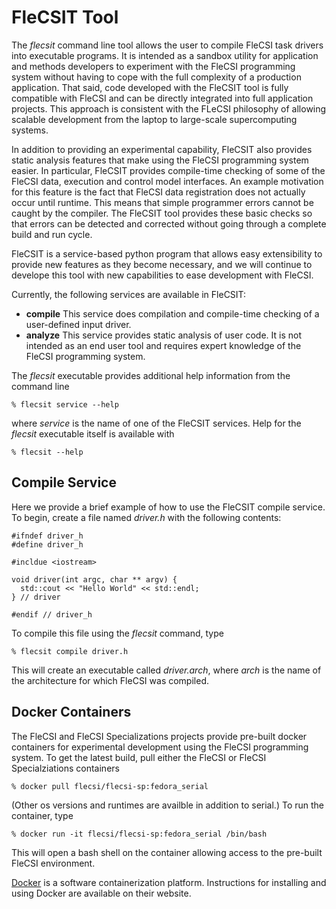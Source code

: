 <!-- CINCHDOC DOCUMENT(User Guide) SECTION(FleCSIT) -->

# FleCSIT Tool

The *flecsit* command line tool allows the user to compile FleCSI task
drivers into executable programs. It is intended as a sandbox utility
for application and methods developers to experiment with the FleCSI
programming system without having to cope with the full complexity of a
production application. That said, code developed with the FleCSIT tool
is fully compatible with FleCSI and can be directly integrated into
full application projects. This approach is consistent with the
FLeCSI philosophy of allowing scalable development from the laptop to
large-scale supercomputing systems.

In addition to providing an experimental capability, FleCSIT also
provides static analysis features that make using the FleCSI programming
system easier. In particular, FleCSIT provides compile-time checking of
some of the FleCSI data, execution and control model interfaces. An
example motivation for this feature is the fact that FleCSI data
registration does not actually occur until runtime. This means that
simple programmer errors cannot be caught by the compiler. The FleCSIT
tool provides these basic checks so that errors can be detected and
corrected without going through a complete build and run cycle.

FleCSIT is a service-based python program that allows easy extensibility
to provide new features as they become necessary, and we will continue
to develope this tool with new capabilities to ease development with
FleCSI.

Currently, the following services are available in FleCSIT:

* **compile** This service does compilation and compile-time checking of
  a user-defined input driver.
* **analyze** This service provides static analysis of user code. It is
  not intended as an end user tool and requires expert knowledge of the
  FleCSI programming system.

The *flecsit* executable provides additional help information from the
command line

    % flecsit service --help

where *service* is the name of one of the FleCSIT services. Help for the
*flecsit* executable itself is available with

    % flecsit --help

## Compile Service

Here we provide a brief example of how to use the FleCSIT compile
service. To begin, create a file named *driver.h* with the following
contents:

    #ifndef driver_h
    #define driver_h

	#incldue <iostream>

	void driver(int argc, char ** argv) {
	  std::cout << "Hello World" << std::endl;
	} // driver

    #endif // driver_h

To compile this file using the *flecsit* command, type

    % flecsit compile driver.h

This will create an executable called *driver.arch*, where *arch* is the
name of the architecture for which FleCSI was compiled.

## Docker Containers

The FleCSI and FleCSI Specializations projects provide pre-built docker
containers for experimental development using the FleCSI programming
system. To get the latest build, pull either the FleCSI or FleCSI
Specialziations containers

    % docker pull flecsi/flecsi-sp:fedora_serial

(Other os versions and runtimes are availble in addition to serial.) To
run the container, type

    % docker run -it flecsi/flecsi-sp:fedora_serial /bin/bash

This will open a bash shell on the container allowing access to the
pre-built FleCSI environment.

[Docker](https://www.docker.com) is a software containerization
platform. Instructions for installing and using Docker are available on
their website.

<!-- vim: set fo=cqt tw=72 : -->

